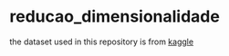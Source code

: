 # reducao_dimensionalidade
the dataset used in this repository is from [kaggle](https://www.kaggle.com/cnic92/200-financial-indicators-of-us-stocks-20142018)
